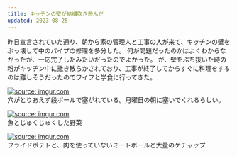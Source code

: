 ```yaml
---
title: キッチンの壁が結構吹き飛んだ
updated: 2023-08-25
---
```


昨日宣言されていた通り、朝から家の管理人と工事の人が来て、キッチンの壁をぶっ壊して中のパイプの修理を多分した。
何が問題だったのかはよくわからなかったが、一応完了したみたいだったのでよかった。
が、壁をぶち抜いた時の粉がキッチン中に撒き散らかされており、工事が終了してからすぐに料理をするのは難しそうだったのでワイフと学食に行ってきた。

<a href="https://imgur.com/x0HrF64"><img src="https://i.imgur.com/x0HrF64.jpg" title="source: imgur.com" /></a>  
穴がとりあえず段ボールで塞がれている。月曜日の朝に塞いでくれるらしい。

<a href="https://imgur.com/z6vF3UT"><img src="https://i.imgur.com/z6vF3UT.jpg" title="source: imgur.com" /></a>  
魚とじゅくじゅくした野菜

<a href="https://imgur.com/xC7Qa5l"><img src="https://i.imgur.com/xC7Qa5l.jpg" title="source: imgur.com" /></a>  
フライドポテトと、肉を使っていないミートボールと大量のケチャップ

